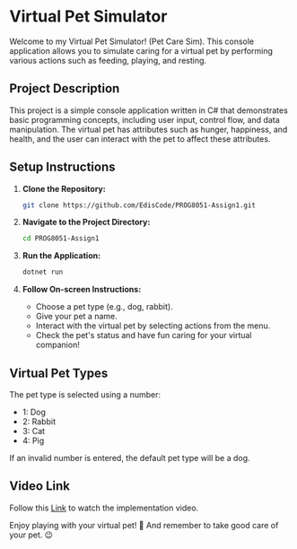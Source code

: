 # Virtual Pet Simulator

Welcome to my Virtual Pet Simulator! (Pet Care Sim).
This console application allows you to simulate caring for a virtual pet by performing various actions such as feeding, playing, and resting.

## Project Description

This project is a simple console application written in C# that demonstrates basic programming concepts, including user input, control flow, and data manipulation. The virtual pet has attributes such as hunger, happiness, and health, and the user can interact with the pet to affect these attributes.

## Setup Instructions

1. **Clone the Repository:**
    ```bash
    git clone https://github.com/EdisCode/PROG8051-Assign1.git
    ```

2. **Navigate to the Project Directory:**
    ```bash
    cd PROG8051-Assign1
    ```

3. **Run the Application:**
    ```bash
    dotnet run
    ```

4. **Follow On-screen Instructions:**
    - Choose a pet type (e.g., dog, rabbit).
    - Give your pet a name.
    - Interact with the virtual pet by selecting actions from the menu.
    - Check the pet's status and have fun caring for your virtual companion!

## Virtual Pet Types

The pet type is selected using a number:
- 1: Dog
- 2: Rabbit
- 3: Cat
- 4: Pig

If an invalid number is entered, the default pet type will be a dog.

## Video Link

Follow this [Link](https://www.loom.com/share/862444fb071c4a13867145c22d459b30?sid=b5e5c024-7c6f-4974-a882-2417f38068e7) to watch the implementation video.

Enjoy playing with your virtual pet! 🎊
And remember to take good care of your pet. 😉
